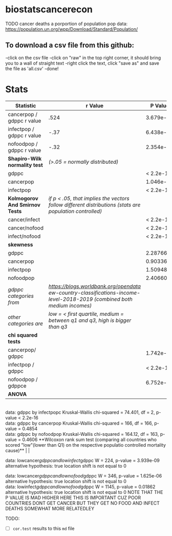 
# biostatscancerecon
TODO cancer deaths a porportion of population
pop data:
https://population.un.org/wpp/Download/Standard/Population/
## **To download a csv file from this github:** ##
-click on the csv file
-click on "raw" in the top right corner, it should bring you to a wall of straight text
-right click the text, click "save as" and save the file as 'all.csv'
-done!
# **Stats**
Statistic | r Value | P Value
----------|-------|--------
cancerpop / gdppc r value | .524 | 3.679e-13
infectpop / gdppc r value | -.37 | 6.438e-07
nofoodpop / gdppc r value | -.32 | 2.354e-05
**Shapiro-Wilk normality test** | *(>.05 = normally distributed)*
gdppc | | < 2.2e-16
cancerpop | | 1.046e-11
infectpop | | < 2.2e-16
**Kolmogorov And Smirnov Tests** | *if p < .05, that implies the vectors follow different distributions (stats are population controlled)*
cancer/infect | |< 2.2e-16
cancer/nofood | |< 2.2e-16
infect/nofood | |< 2.2e-16
**skewness** | |
gdppc | | 2.287668
cancerpop | | 0.9033609
infectpop | | 1.509486
nofoodpop | | 2.406604
*gdppc categories from* | *https://blogs.worldbank.org/opendata<br/>ew-country-classifications-income-level-2018-2019 (combined both medium incomes)*
*other categories are* | *low =  < first quartile, medium = between q1 and q3, high is bigger than q3*
**chi squared tests** | |
cancerpop/ gdppc   | | 1.742e-13
infectpop / gdppc  | | < 2.2e-16
nofoodpop / gdppce | |   6.752e-14
**ANOVA** | |
<br />
data:  gdppc by infectpopc
Kruskal-Wallis chi-squared = 74.401, df = 2, p-value < 2.2e-16
<br />
data:  gdppc by cancerpop
Kruskal-Wallis chi-squared = 166, df = 166, p-value = 0.4854
<br />
data:  gdppc by nofoodpop
Kruskal-Wallis chi-squared = 164.12, df = 163, p-value = 0.4606
**Wilcoxon rank sum test (comparing all countries who scored "low"(lower than Q1) on the respective populatio controlled mortality cause)** | |

data:  lowcancer$gdppc and lowinfect$gdppc
W = 224, p-value = 3.939e-09
alternative hypothesis: true location shift is not equal to 0
<br />

data:  lowcancer$gdppc and lownofood$gdppc
W = 346, p-value = 1.625e-06
alternative hypothesis: true location shift is not equal to 0
<br />
data:  lowinfect$gdppc and lownofood$gdppc
W = 1145, p-value = 0.01862
alternative hypothesis: true location shift is not equal to 0
NOTE THAT THE P VALUE IS MAD HIGHER HERE THIS IS IMPORTANT CUZ POOR COUNTRIES DONT GET CANCER BUT THEY GET NO FOOD AND INFECT DEATHS SOMEWHAT MORE RELATEDLEY


TODO:
- [ ] `cor.test` results to this `md` file
